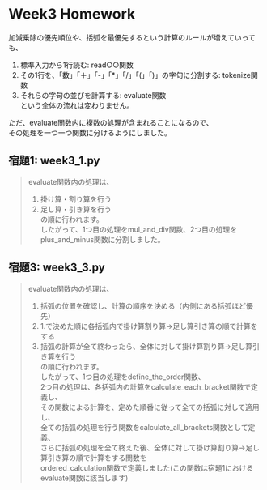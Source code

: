 # Week3 Homework
  
加減乗除の優先順位や、括弧を最優先するという計算のルールが増えていっても、
1. 標準入力から1行読む: read○○関数
2. その1行を、「数」「＋」「-」「*」「/」「(」「)」の字句に分割する: tokenize関数
3. それらの字句の並びを計算する: evaluate関数  
という全体の流れは変わりません。  

ただ、evaluate関数内に複数の処理が含まれることになるので、  
その処理を一つ一つ関数に分けるようにしました。  
  
## 宿題1: week3_1.py
>evaluate関数内の処理は、
>1. 掛け算・割り算を行う
>2. 足し算・引き算を行う  
>の順に行われます。  
>したがって、1つ目の処理をmul_and_div関数、2つ目の処理をplus_and_minus関数に分割しました。  
  
## 宿題3: week3_3.py
>evaluate関数内の処理は、  
>1. 括弧の位置を確認し、計算の順序を決める（内側にある括弧ほど優先）
>2. 1.で決めた順に各括弧内で掛け算割り算->足し算引き算の順で計算をする
>3. 括弧の計算が全て終わったら、全体に対して掛け算割り算->足し算引き算を行う  
>の順に行われます。  
>したがって、1つ目の処理をdefine_the_order関数、  
>2つ目の処理は、各括弧内の計算をcalculate_each_bracket関数で定義し、  
>その関数による計算を、定めた順番に従って全ての括弧に対して適用し、  
>全ての括弧の処理を行う関数をcalculate_all_brackets関数として定義、  
>さらに括弧の処理を全て終えた後、全体に対して掛け算割り算->足し算引き算の順で計算をする関数を  
>ordered_calculation関数で定義しました(この関数は宿題1におけるevaluate関数に該当します)  